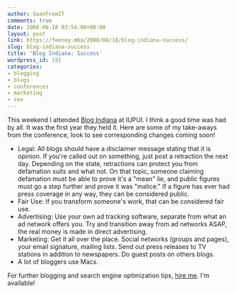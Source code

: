 ```yaml
---
author: SeanFromIT
comments: true
date: 2008-08-18 03:54:00+00:00
layout: post
link: https://feeney.mba/2008/08/18/blog-indiana-success/
slug: blog-indiana-success
title: 'Blog Indiana: Success'
wordpress_id: 191
categories:
- blogging
- blogs
- conferences
- marketing
- seo
---
```


This weekend I attended [Blog Indiana](http://conference.blogindiana.com/) at IUPUI. I think a good time was had by all. It was the first year they held it. Here are some of my take-aways from the conference, look to see corresponding changes coming soon!  


  * Legal: All blogs should have a disclaimer message stating that it is opinion. If you're called out on something, just post a retraction the next day. Depending on the state, retractions can protect you from defamation suits and what not. On that topic, someone claiming defamation must be able to prove it's a "mean" lie, and public figures must go a step further and prove it was "malice." If a figure has ever had press coverage in any way, they can be considered public.
  * Fair Use: If you transform someone's work, that can be considered fair use. 
  * Advertising: Use your own ad tracking software, separate from what an ad network offers you. Try and transition away from ad networks ASAP, the real money is made in direct advertising.
  * Marketing: Get it all over the place. Social networks (groups and pages), your email signature, mailing lists. Send out press releases to TV stations in addition to newspapers. Do guest posts on others blogs. 
  * A lot of bloggers use Macs.  

For further blogging and search engine optimization tips, [hire me](http://www.hotspottech.biz/). I'm available!
